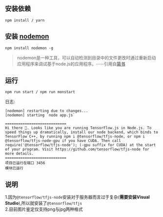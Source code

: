 ## 安装依赖
```shell
npm install / yarn 
```
## 安装 <a href="https://nodemon.io/">nodemon</a> 
```shell
npm install nodemon -g
```
>nodemon是一种工具，可以自动检测到目录中的文件更改时通过重新启动应用程序来调试基于node.js的应用程序。----引用自<a href="https://www.jianshu.com/p/f60e14db0b4e">简书</a>

## 运行
```shell
npm run start / npm run monstart
```
日志:
```log
[nodemon] restarting due to changes...
[nodemon] starting `node app.js`

============================
Hi there 👋. Looks like you are running TensorFlow.js in Node.js. To speed things up dramatically, install our node backend, which binds to TensorFlow C++, by running npm i @tensorflow/tfjs-node, or npm i @tensorflow/tfjs-node-gpu if you have CUDA. Then call require('@tensorflow/tfjs-node'); (-gpu suffix for CUDA) at the start of your program. Visit https://github.com/tensorflow/tfjs-node for more details.     
============================
项目已运行在端口 3456
模块已运行
```
## 说明
1.因为`@tensorflow/tfjs-node`安装对于服务器而言过于复杂(<b>需要安装Visual Studio</b>),所以就安装了`@tensorflow/tfjs`  
2.目前图片鉴定仅支持png与jpg两种格式